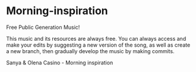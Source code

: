 # Morning-inspiration

Free Public Generation Music!

This music and its resources are always free.
You can always access and make your edits by suggesting a new version of the song, as well as create a new branch, then gradually develop the music by making commits.

Sanya & Olena Casino - Morning inspiration
